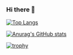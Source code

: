 ### Hi there 👋

[![Top Langs](https://github-readme-stats.vercel.app/api/top-langs/?username=MinamiNaoya&layout=compact&hide=Roff,CMake,Makefile)](https://github.com/anuraghazra/github-readme-stats)

[![Anurag's GitHub stats](https://github-readme-stats.vercel.app/api?username=MinamiNaoya&count_private=true&show_icons=true)](https://github.com/anuraghazra/github-readme-stats)


[![trophy](https://github-profile-trophy.vercel.app/?username=MinamiNaoya)](https://github.com/ryo-ma/github-profile-trophy)
